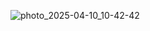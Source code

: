 ![photo_2025-04-10_10-42-42](https://github.com/user-attachments/assets/1487b4fa-d2bf-46c4-8844-12a385de9abb)
